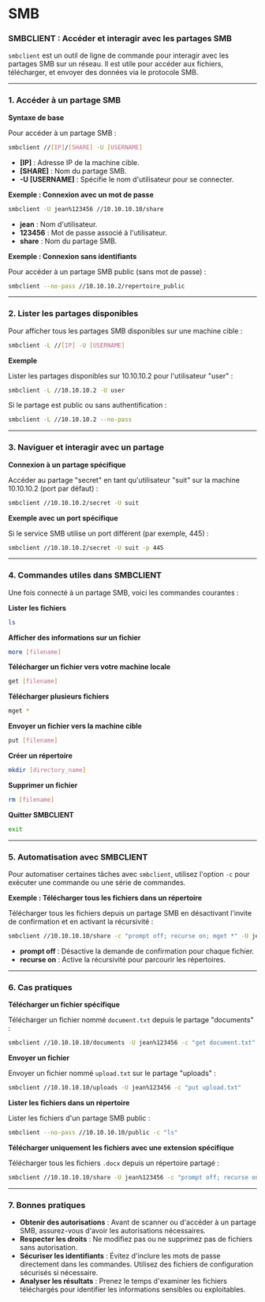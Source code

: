 # SMB

### **SMBCLIENT : Accéder et interagir avec les partages SMB**

`smbclient` est un outil de ligne de commande pour interagir avec les partages SMB sur un réseau. Il est utile pour accéder aux fichiers, télécharger, et envoyer des données via le protocole SMB.

***

### **1. Accéder à un partage SMB**

**Syntaxe de base**

Pour accéder à un partage SMB :

```bash
smbclient //[IP]/[SHARE] -U [USERNAME]
```

* **\[IP]** : Adresse IP de la machine cible.
* **\[SHARE]** : Nom du partage SMB.
* **-U \[USERNAME]** : Spécifie le nom d'utilisateur pour se connecter.

**Exemple : Connexion avec un mot de passe**

```bash
smbclient -U jean%123456 //10.10.10.10/share
```

* **jean** : Nom d'utilisateur.
* **123456** : Mot de passe associé à l'utilisateur.
* **share** : Nom du partage SMB.

**Exemple : Connexion sans identifiants**

Pour accéder à un partage SMB public (sans mot de passe) :

```bash
smbclient --no-pass //10.10.10.2/repertoire_public
```

***

### **2. Lister les partages disponibles**

Pour afficher tous les partages SMB disponibles sur une machine cible :

```bash
smbclient -L //[IP] -U [USERNAME]
```

**Exemple**

Lister les partages disponibles sur 10.10.10.2 pour l'utilisateur "user" :

```bash
smbclient -L //10.10.10.2 -U user
```

Si le partage est public ou sans authentification :

```bash
smbclient -L //10.10.10.2 --no-pass
```

***

### **3. Naviguer et interagir avec un partage**

**Connexion à un partage spécifique**

Accéder au partage "secret" en tant qu'utilisateur "suit" sur la machine 10.10.10.2 (port par défaut) :

```bash
smbclient //10.10.10.2/secret -U suit
```

**Exemple avec un port spécifique**

Si le service SMB utilise un port différent (par exemple, 445) :

```bash
smbclient //10.10.10.2/secret -U suit -p 445
```

***

### **4. Commandes utiles dans SMBCLIENT**

Une fois connecté à un partage SMB, voici les commandes courantes :

**Lister les fichiers**

```bash
ls
```

**Afficher des informations sur un fichier**

```bash
more [filename]
```

**Télécharger un fichier vers votre machine locale**

```bash
get [filename]
```

**Télécharger plusieurs fichiers**

```bash
mget *
```

**Envoyer un fichier vers la machine cible**

```bash
put [filename]
```

**Créer un répertoire**

```bash
mkdir [directory_name]
```

**Supprimer un fichier**

```bash
rm [filename]
```

**Quitter SMBCLIENT**

```bash
exit
```

***

### **5. Automatisation avec SMBCLIENT**

Pour automatiser certaines tâches avec `smbclient`, utilisez l'option `-c` pour exécuter une commande ou une série de commandes.

**Exemple : Télécharger tous les fichiers dans un répertoire**

Télécharger tous les fichiers depuis un partage SMB en désactivant l'invite de confirmation et en activant la récursivité :

```bash
smbclient //10.10.10.10/share -c "prompt off; recurse on; mget *" -U jean%123456
```

* **prompt off** : Désactive la demande de confirmation pour chaque fichier.
* **recurse on** : Active la récursivité pour parcourir les répertoires.

***

### **6. Cas pratiques**

**Télécharger un fichier spécifique**

Télécharger un fichier nommé `document.txt` depuis le partage "documents" :

```bash
smbclient //10.10.10.10/documents -U jean%123456 -c "get document.txt"
```

**Envoyer un fichier**

Envoyer un fichier nommé `upload.txt` sur le partage "uploads" :

```bash
smbclient //10.10.10.10/uploads -U jean%123456 -c "put upload.txt"
```

**Lister les fichiers dans un répertoire**

Lister les fichiers d'un partage SMB public :

```bash
smbclient --no-pass //10.10.10.10/public -c "ls"
```

**Télécharger uniquement les fichiers avec une extension spécifique**

Télécharger tous les fichiers `.docx` depuis un répertoire partagé :

```bash
smbclient //10.10.10.10/share -U jean%123456 -c "prompt off; recurse on; mget *.docx"
```

***

### **7. Bonnes pratiques**

* **Obtenir des autorisations** : Avant de scanner ou d'accéder à un partage SMB, assurez-vous d'avoir les autorisations nécessaires.
* **Respecter les droits** : Ne modifiez pas ou ne supprimez pas de fichiers sans autorisation.
* **Sécuriser les identifiants** : Évitez d'inclure les mots de passe directement dans les commandes. Utilisez des fichiers de configuration sécurisés si nécessaire.
* **Analyser les résultats** : Prenez le temps d'examiner les fichiers téléchargés pour identifier les informations sensibles ou exploitables.
